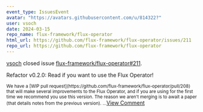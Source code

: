 ```yaml
---
event_type: IssuesEvent
avatar: "https://avatars.githubusercontent.com/u/814322?"
user: vsoch
date: 2024-03-15
repo_name: flux-framework/flux-operator
html_url: https://github.com/flux-framework/flux-operator/issues/211
repo_url: https://github.com/flux-framework/flux-operator
---
```


<a href='https://github.com/vsoch' target='_blank'>vsoch</a> closed issue <a href='https://github.com/flux-framework/flux-operator/issues/211' target='_blank'>flux-framework/flux-operator#211</a>.

<p>Refactor v0.2.0: Read if you want to use the Flux Operator!</p><small>We have a [WIP pull request](https://github.com/flux-framework/flux-operator/pull/208) that will make several improvements to the Flux Operator, and if you are using for the first time we recommend you use this version. The reason we aren't merging is to await a paper (that details notes from the previous version). ...</small><a href='https://github.com/flux-framework/flux-operator/issues/211' target='_blank'>View Comment</a>